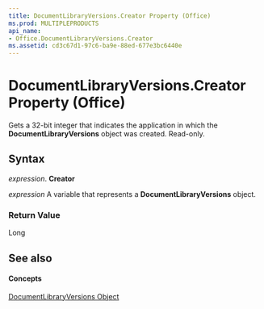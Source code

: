 ```yaml
---
title: DocumentLibraryVersions.Creator Property (Office)
ms.prod: MULTIPLEPRODUCTS
api_name:
- Office.DocumentLibraryVersions.Creator
ms.assetid: cd3c67d1-97c6-ba9e-88ed-677e3bc6440e
---
```



# DocumentLibraryVersions.Creator Property (Office)

Gets a 32-bit integer that indicates the application in which the  **DocumentLibraryVersions** object was created. Read-only.


## Syntax

 _expression_. **Creator**

 _expression_ A variable that represents a **DocumentLibraryVersions** object.


### Return Value

Long


## See also


#### Concepts


[DocumentLibraryVersions Object](documentlibraryversions-object-office.md)

